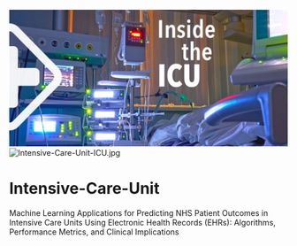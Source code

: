 ![ICU_Image](Intensive-Care-Unit-ICU.jpg)
![Intensive-Care-Unit-ICU.jpg](ICU.jpg)

# Intensive-Care-Unit
Machine Learning Applications for Predicting NHS Patient Outcomes in Intensive Care Units Using Electronic Health Records (EHRs): Algorithms, Performance Metrics, and Clinical Implications
